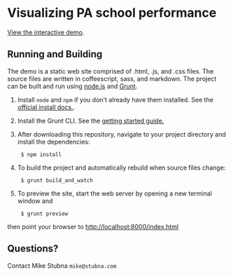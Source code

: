 # Visualizing PA school performance

[View the interactive demo](http://mountaintrackapps.com/pa_schools/index.html).

## Running and Building

The demo is a static web site comprised of .html, .js, and .css files. The source files are written in coffeescript, sass, and markdown. The project can be built and run using [node.js](http://nodejs.org/) and [Grunt](http://gruntjs.com/).

1. Install `node` and `npm` if you don't already have them installed. See the [official install docs.](http://www.joyent.com/blog/installing-node-and-npm/).

2. Install the Grunt CLI. See the [getting started guide.](http://gruntjs.com/getting-started)

3. After downloading this repository, navigate to your project directory and install the dependencies:

        $ npm install

4. To build the project and automatically rebuild when source files change:

        $ grunt build_and_watch
        
5. To preview the site, start the web server by opening a new terminal window and

        $ grunt preview
        
  then point your browser to <http://localhost:8000/index.html>
  
## Questions?

Contact Mike Stubna `mike@stubna.com`